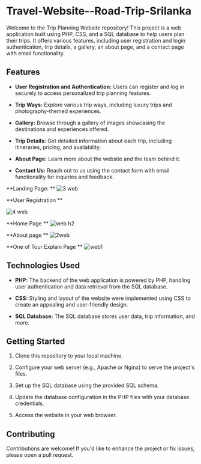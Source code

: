 # Travel-Website--Road-Trip-Srilanka

Welcome to the Trip Planning Website repository! This project is a web application built using PHP, CSS, and a SQL database to help users plan their trips. It offers various features, including user registration and login authentication, trip details, a gallery, an about page, and a contact page with email functionality.

## Features

- **User Registration and Authentication:** Users can register and log in securely to access personalized trip planning features.
  
- **Trip Ways:** Explore various trip ways, including luxury trips and photography-themed experiences.

- **Gallery:** Browse through a gallery of images showcasing the destinations and experiences offered.

- **Trip Details:** Get detailed information about each trip, including itineraries, pricing, and availability.

- **About Page:** Learn more about the website and the team behind it.

- **Contact Us:** Reach out to us using the contact form with email functionality for inquiries and feedback.

**Landing Page: **
![3 web](https://github.com/Indula-Perera/Travel-Website--Road-Trip-Srilanka/assets/105506303/6de2472f-64c0-40ba-b7d4-70068ba26f48)

**User Registration **

![4 web](https://github.com/Indula-Perera/Travel-Website--Road-Trip-Srilanka/assets/105506303/8b158665-f184-4c60-bffc-45fffe61d421)

**Home Page **
![web h2](https://github.com/Indula-Perera/Travel-Website--Road-Trip-Srilanka/assets/105506303/e7f30301-8ace-43fa-8921-6c8ce0804246)


**About page **
![2web](https://github.com/Indula-Perera/Travel-Website--Road-Trip-Srilanka/assets/105506303/8ff65964-3776-4529-b470-80e9e2fbd77c)

**One of Tour Explain Page **
![web1](https://github.com/Indula-Perera/Travel-Website--Road-Trip-Srilanka/assets/105506303/64e75a5f-e4a6-4b15-b75e-6655c1498c6b)

## Technologies Used

- **PHP:** The backend of the web application is powered by PHP, handling user authentication and data retrieval from the SQL database.

- **CSS:** Styling and layout of the website were implemented using CSS to create an appealing and user-friendly design.

- **SQL Database:** The SQL database stores user data, trip information, and more.

## Getting Started

1. Clone this repository to your local machine.

2. Configure your web server (e.g., Apache or Nginx) to serve the project's files.

3. Set up the SQL database using the provided SQL schema.

4. Update the database configuration in the PHP files with your database credentials.

5. Access the website in your web browser.

## Contributing

Contributions are welcome! If you'd like to enhance the project or fix issues, please open a pull request.
